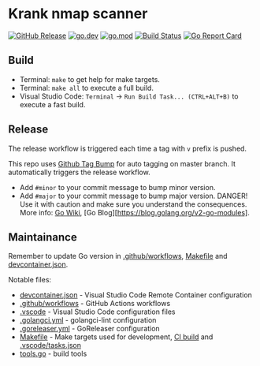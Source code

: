 # Krank nmap scanner

[![GitHub Release](https://img.shields.io/github/v/release/tacheshun/krank)](https://github.com/tacheshun/krank/releases)
[![go.dev](https://img.shields.io/badge/go.dev-reference-blue.svg)](https://pkg.go.dev/github.com/tacheshun/krank)
[![go.mod](https://img.shields.io/github/go-mod/go-version/tacheshun/krank)](go.mod)
[![Build Status](https://img.shields.io/github/workflow/status/tacheshun/krank/build)](https://github.com/tacheshun/krank/actions?query=workflow%3Abuild+branch%3Amaster)
[![Go Report Card](https://goreportcard.com/badge/github.com/tacheshun/krank)](https://goreportcard.com/report/github.com/tacheshun/krank)

## Build

- Terminal: `make` to get help for make targets.
- Terminal: `make all` to execute a full build.
- Visual Studio Code: `Terminal` → `Run Build Task... (CTRL+ALT+B)` to execute a fast build.

## Release

The release workflow is triggered each time a tag with `v` prefix is pushed.

This repo uses [Github Tag Bump](https://github.com/marketplace/actions/github-tag-bump) for auto tagging on master branch. It automatically triggers the release workflow.

- Add `#minor` to your commit message to bump minor version.
- Add `#major` to your commit message to bump major version. DANGER! Use it with caution and make sure you understand the consequences. More info: [Go Wiki](https://github.com/golang/go/wiki/Modules#releasing-modules-v2-or-higher), [Go Blog][https://blog.golang.org/v2-go-modules].

## Maintainance

Remember to update Go version in [.github/workflows](.github/workflows), [Makefile](Makefile) and [devcontainer.json](.devcontainer/devcontainer.json).

Notable files:
- [devcontainer.json](.devcontainer/devcontainer.json) - Visual Studio Code Remote Container configuration
- [.github/workflows](.github/workflows) - GitHub Actions workflows
- [.vscode](.vscode) - Visual Studio Code configuration files
- [.golangci.yml](.golangci.yml) - golangci-lint configuration
- [.goreleaser.yml](.goreleaser.yml) - GoReleaser configuration
- [Makefile](Makefile) - Make targets used for development, [CI build](.github/workflows) and [.vscode/tasks.json](.vscode/tasks.json)
- [tools.go](tools.go) - build tools 
